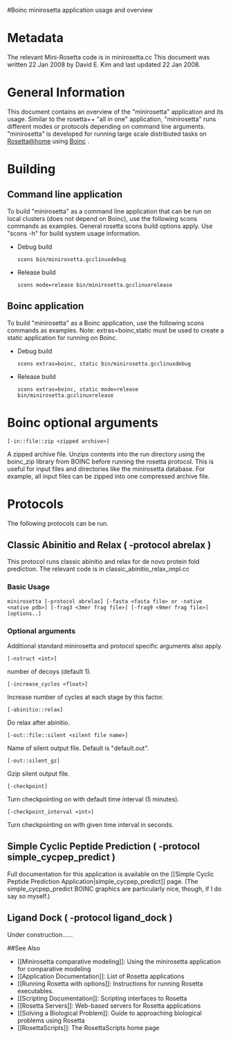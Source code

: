 #Boinc minirosetta application usage and overview

Metadata
========

The relevant Mini-Rosetta code is in minirosetta.cc This document was written 22 Jan 2008 by David E. Kim and last updated 22 Jan 2008.

General Information
===================

This document contains an overview of the "minirosetta" application and its usage. Similar to the rosetta++ "all in one" application, "minirosetta" runs different modes or protocols depending on command line arguments. "minirosetta" is developed for running large scale distributed tasks on [Rosetta@home](http://boinc.bakerlab.org/rosetta) using [Boinc](http://boinc.berkeley.edu) .

Building
========

Command line application
------------------------

To build "minirosetta" as a command line application that can be run on local clusters (does not depend on Boinc), use the following scons commands as examples. General rosetta scons build options apply. Use "scons -h" for build system usage information.

-   Debug build

    ```
    scons bin/minirosetta.gcclinuxdebug
    ```

-   Release build

    ```
    scons mode=release bin/minirosetta.gcclinuxrelease
    ```

Boinc application
-----------------

To build "minirosetta" as a Boinc application, use the following scons commands as examples. Note: extras=boinc,static must be used to create a static application for running on Boinc.

- Debug build

   ```
   scons extras=boinc, static bin/minirosetta.gcclinuxdebug
   ```

- Release build

   ```
   scons extras=boinc, static mode=release bin/minirosetta.gcclinuxrelease
   ```

Boinc optional arguments
========================

```
[-in::file::zip <zipped archive>]
```

A zipped archive file. Unzips contents into the run directory using the boinc\_zip library from BOINC before running the rosetta protocol. This is useful for input files and directories like the minirosetta database. For example, all input files can be zipped into one compressed archive file.

Protocols
=========

The following protocols can be run.

Classic Abinitio and Relax ( -protocol abrelax )
------------------------------------------------

This protocol runs classic abinitio and relax for de novo protein fold prediction. The relevant code is in classic_abinitio_relax_impl.cc

### Basic Usage

```
minirosetta [-protocol abrelax] [-fasta <fasta file> or -native <native pdb>] [-frag3 <3mer frag file>] [-frag9 <9mer frag file>] [options..]
```

### Optional arguments

Additional standard minirosetta and protocol specific arguments also apply.

```
[-nstruct <int>]
```

number of decoys (default 1).

```
[-increase_cycles <float>]
```

Increase number of cycles at each stage by this factor.

```
[-abinitio::relax]
```

Do relax after abinitio.

```
[-out::file::silent <silent file name>]
```

Name of silent output file. Default is "default.out".

```
[-out::silent_gz]
```

Gzip silent output file.

```
[-checkpoint]
```

Turn checkpointing on with default time interval (5 minutes).

```
[-checkpoint_interval <int>]
```

Turn checkpointing on with given time interval in seconds.

Simple Cyclic Peptide Prediction ( -protocol simple_cycpep_predict )
------------------------------------------------

Full documentation for this application is available on the [[Simple Cyclic Peptide Prediction Application|simple_cycpep_predict]] page.  (The simple_cycpep_predict BOINC graphics are particularly nice, though, if I do say so myself.)

Ligand Dock ( -protocol ligand\_dock )
--------------------------------------

Under construction......


##See Also

* [[Minirosetta comparative modeling]]: Using the minirosetta application for comparative modeling
* [[Application Documentation]]: List of Rosetta applications
* [[Running Rosetta with options]]: Instructions for running Rosetta executables.
* [[Scripting Documentation]]: Scripting interfaces to Rosetta
* [[Rosetta Servers]]: Web-based servers for Rosetta applications
* [[Solving a Biological Problem]]: Guide to approaching biological problems using Rosetta
* [[RosettaScripts]]: The RosettaScripts home page